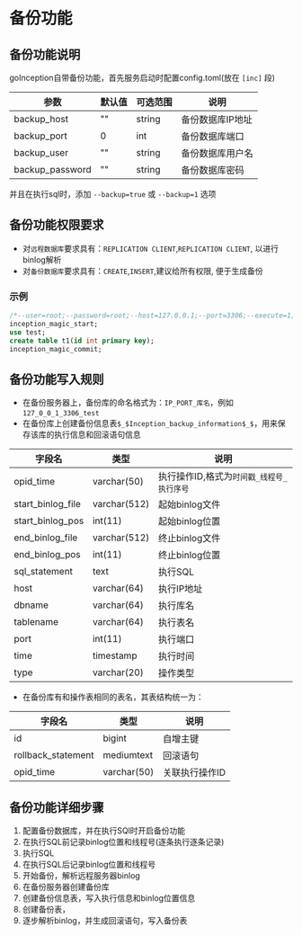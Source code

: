 # 备份功能

## 备份功能说明

goInception自带备份功能，首先服务启动时配置config.toml(放在 `[inc]` 段)

参数  |  默认值  |  可选范围 | 说明
------------ | ------------- | ------------ | ------------
backup_host   |  ""    |   string     |   备份数据库IP地址
backup_port   |  0    |   int     |     备份数据库端口
backup_user   |  ""    |   string     |   备份数据库用户名
backup_password   |  ""    |   string    |   备份数据库密码

并且在执行sql时，添加 ```--backup=true``` 或 ```--backup=1``` 选项


## 备份功能权限要求

* 对`远程数据库`要求具有：`REPLICATION CLIENT`,`REPLICATION CLIENT`, 以进行binlog解析
* 对`备份数据库`要求具有：`CREATE`,`INSERT`,建议给所有权限, 便于生成备份

### 示例

```sql
/*--user=root;--password=root;--host=127.0.0.1;--port=3306;--execute=1;--backup=1;*/
inception_magic_start;
use test;
create table t1(id int primary key);
inception_magic_commit;
```


## 备份功能写入规则

- 在备份服务器上，备份库的命名格式为：```IP_PORT_库名```，例如```127_0_0_1_3306_test```
- 在备份库上创建备份信息表```$_$Inception_backup_information$_$```，用来保存该库的执行信息和回滚语句信息

字段名             | 类型         | 说明
--------------------|--------------|------
opid_time         | varchar(50)  | 执行操作ID,格式为```时间戳_线程号_执行序号```
start_binlog_file | varchar(512) | 起始binlog文件
start_binlog_pos  | int(11)      | 起始binlog位置
end_binlog_file   | varchar(512) | 终止binlog文件
end_binlog_pos    | int(11)      | 终止binlog位置
sql_statement     | text         | 执行SQL
host              | varchar(64)  | 执行IP地址
dbname            | varchar(64)  | 执行库名
tablename         | varchar(64)  | 执行表名
port              | int(11)      | 执行端口
time              | timestamp    | 执行时间
type              | varchar(20)  | 操作类型

- 在备份库有和操作表相同的表名，其表结构统一为：

字段名  |  类型  | 说明
------------ | ------------- | ------------
id   |  bigint     |   自增主键
rollback_statement   |  mediumtext    |  回滚语句
opid_time   |  varchar(50)    | 关联执行操作ID

## 备份功能详细步骤

1. 配置备份数据库，并在执行SQl时开启备份功能
2. 在执行SQL前记录binlog位置和线程号(逐条执行逐条记录)
3. 执行SQL
4. 在执行SQL后记录binlog位置和线程号
5. 开始备份，解析远程服务器binlog
6. 在备份服务器创建备份库
7. 创建备份信息表，写入执行信息和binlog位置信息
8. 创建备份表，
9. 逐步解析binlog，并生成回滚语句，写入备份表

